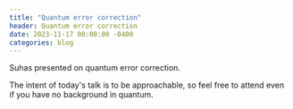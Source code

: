 ```yaml
---
title: "Quantum error correction"
header: Quantum error correction
date: 2023-11-17 00:00:00 -0400
categories: blog
---
```


Suhas presented on quantum error correction.

The intent of today's talk is to be approachable, so feel
free to attend even if you have no background in quantum.
